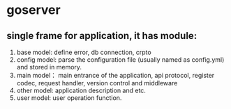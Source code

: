 # goserver

## single frame for application, it has module:

1. base model:  define error, db connection, crpto 
2. config model: parse the configuration file (usually named as config.yml) and stored in memory.
3. main model： main entrance of the application, api protocol, register codec, request handler, version control and  middleware
4. other model: application description and etc. 
5. user model:  user operation function.





